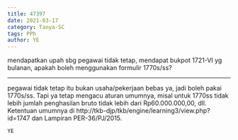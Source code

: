```yaml
---
title: 47397
date: 2021-03-17
category: Tanya-SC
tags: PPh
author: YE
---
```


mendapatkan upah sbg pegawai tidak tetap, mendapat bukpot 1721-VI yg bulanan, apakah boleh menggunakan formulir 1770s/ss?

---

pegawai tidak tetap itu bukan usaha/pekerjaan bebas ya, jadi boleh pakai 1770s/ss. Tapi ya tetap mengacu aturan umumnya, misal untuk 1770ss tidak lebih jumlah penghasilan bruto tidak lebih dari Rp60.000.000,00, dll. Ketentuan umumnya di http://tkb-djp/tkb/engine/learning3/view.php?id=1747 dan Lampiran PER-36/PJ/2015.

`YE`
